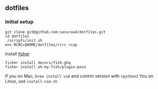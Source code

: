 ## dotfiles

### Initial setup

```
git clone git@github.com:sasurau4/dotfiles.git 
cd dotfiles
./scripts/init.sh
env RCRC=$HOME/dotfiles/rcrc rcup
```

Install [fisher](https://github.com/jorgebucaran/fisher)

```
fisher install decors/fish-ghq
fisher install oh-my-fish/plugin-peco
```

If you on Mac, `brew install vim` and conirm version with `+python3`
You on Linux, use `install-vim.sh`